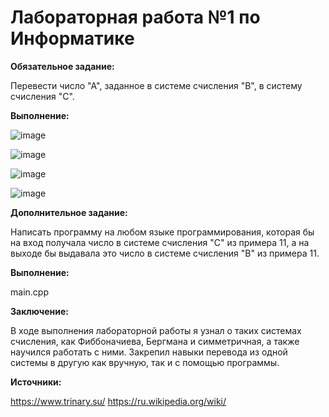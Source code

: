 # Лабораторная работа №1 по Информатике

**Обязательное задание:**

Перевести число "А", заданное в системе счисления "В", в систему 
счисления "С".

**Выполнение:**

![image](https://github.com/deadxraver/Inf1/assets/160046659/6ae62021-08b2-4b1f-a875-80b50352875f)

![image](https://github.com/deadxraver/Inf1/assets/160046659/0fea49f2-20b6-4eac-b59c-81d3747da39a)

![image](https://github.com/deadxraver/Inf1/assets/160046659/1e7a54c3-ca1b-4b20-aa72-42adc81ef6f2)

![image](https://github.com/deadxraver/Inf1/assets/160046659/88ffa413-c5d7-48c4-9619-a1f9e7ec1c31)

**Дополнительное задание:**

Написать программу на любом языке программирования, которая бы на вход получала число в системе счисления "С" из примера 11, а на выходе бы выдавала это число в системе счисления "B" из примера 11.

**Выполнение:**

main.cpp

**Заключение:**

В ходе выполнения лабораторной работы я узнал о таких системах счисления, как Фиббоначиева, Бергмана и симметричная, а также научился работать с ними. Закрепил навыки перевода из одной системы в другую как вручную, так и с помощью программы.

**Источники:**

https://www.trinary.su/
https://ru.wikipedia.org/wiki/
